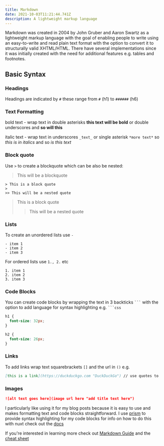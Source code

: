 ```yaml
---
title: Markdown
date: 2021-10-03T11:21:44.741Z
description: A lightweight markup language
---
```

Markdown was created in 2004 by John Gruber and Aaron Swartz as a lightweight markup language with the goal of enabling people to write using an easy-to-write and read plain text format with the option to convert it to structurally valid XHTML/HTML. There have several implementations since it was initially created with the need for additional features e.g. tables and footnotes.

## Basic Syntax

### Headings

Headings are indicated by `#` these range from `#` (h1) to `######` (h6)

### Text Formatting

bold text - wrap text in double asterisks **this text will be bold** or double underscores and __so will this__

italic text - wrap text in underscores `_text_` or single asterisk `*more text*` so _this is in italics_ and so *is this text*

### Block quote

Use `>` to create a blockquote which can be also be nested:

> This will be a blockquote

```
> This is a block quote
>
>> This will be a nested quote
```

> This is a block quote
>
>> This will be a nested quote

### Lists

To create an unordered lists use `-`

```
- item 1
- item 2
- item 3
```

For ordered lists use `1., 2.` etc

```
1. item 1
2. item 2
3. item 3
```

### Code Blocks

You can create code blocks by wrapping the text in 3 backticks ` ``` ` with the option to add language for syntax highlighting e.g. ` ```css `

```css
h1 {
  font-size: 32px;
}

h2 {
  font-size: 26px;
}
```

### Links

To add links wrap text squarebrackets `[]` and the url in `()` e.g.

```markdown
[this is a link](https://duckduckgo.com "DuckDuckGo") // use quotes to add an optional title to your link
```

### Images

```markdown
![alt text goes here](image url here "add title text here")
```

I particularly like using it for my blog posts because it is easy to use and makes formatting text and code blocks straightforward. I use [prism](https://prismjs.com/) to provide syntax highlighting for my code blocks for info on how to do this with nuxt check out the [docs](https://nuxtjs.org/docs/directory-structure/content#syntax-highlighting)

If you're interested in learning more check out [Markdown Guide](https://www.markdownguide.org/) and the [cheat sheet](https://www.markdownguide.org/cheat-sheet/)